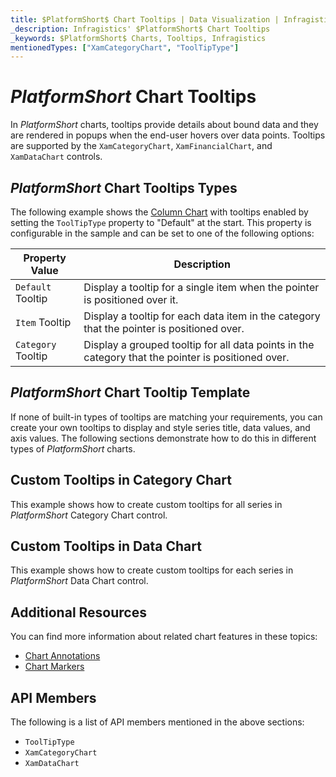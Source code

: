 ```yaml
---
title: $PlatformShort$ Chart Tooltips | Data Visualization | Infragistics
_description: Infragistics' $PlatformShort$ Chart Tooltips
_keywords: $PlatformShort$ Charts, Tooltips, Infragistics
mentionedTypes: ["XamCategoryChart", "ToolTipType"]
---
```


# $PlatformShort$ Chart Tooltips

In $PlatformShort$ charts, tooltips provide details about bound data and they are rendered in popups when the end-user hovers over data points. Tooltips are supported by the `XamCategoryChart`, `XamFinancialChart`, and `XamDataChart` controls.

## $PlatformShort$ Chart Tooltips Types

The following example shows the [Column Chart](../types/column-chart.md) with tooltips enabled by setting the `ToolTipType` property to "Default" at the start. This property is configurable in the sample and can be set to one of the following options:

Property Value     | Description
-------------------|----------------
`Default`  Tooltip | Display a tooltip for a single item when the pointer is positioned over it.
`Item`  Tooltip    | Display a tooltip for each data item in the category that the pointer is positioned over.
`Category` Tooltip | Display a grouped tooltip for all data points in the category that the pointer is positioned over.

<code-view style="height: 500px"
           data-demos-base-url="{environment:dvDemosBaseUrl}"
           iframe-src="{environment:dvDemosBaseUrl}/charts/category-chart-column-chart-with-tooltips"
           alt="$PlatformShort$ Tooltip Types Example"
           github-src="charts/category-chart/column-chart-with-tooltips">
</code-view>

<div class="divider--half"></div>

## $PlatformShort$ Chart Tooltip Template

If none of built-in types of tooltips are matching your requirements, you can create your own tooltips to display and style series title, data values, and axis values. The following sections demonstrate how to do this in different types of $PlatformShort$ charts.

## Custom Tooltips in Category Chart

This example shows how to create custom tooltips for all series in $PlatformShort$ Category Chart control.

<code-view style="height: 500px"
           data-demos-base-url="{environment:dvDemosBaseUrl}"
           iframe-src="{environment:dvDemosBaseUrl}/charts/category-chart-tooltip-template"
           alt="$PlatformShort$ Tooltip Template"
           github-src="charts/category-chart/tooltip-template">
</code-view>

<div class="divider--half"></div>


## Custom Tooltips in Data Chart

This example shows how to create custom tooltips for each series in $PlatformShort$ Data Chart control.

<code-view style="height: 500px"
           data-demos-base-url="{environment:dvDemosBaseUrl}"
           iframe-src="{environment:dvDemosBaseUrl}/charts/data-chart-tooltip-template"
           alt="$PlatformShort$ Tooltip Template"
           github-src="charts/data-chart/tooltip-template">
</code-view>

<div class="divider--half"></div>

## Additional Resources

You can find more information about related chart features in these topics:

- [Chart Annotations](chart-annotations.md)
- [Chart Markers](chart-markers.md)

## API Members

The following is a list of API members mentioned in the above sections:

- `ToolTipType`
- `XamCategoryChart`
- `XamDataChart`
